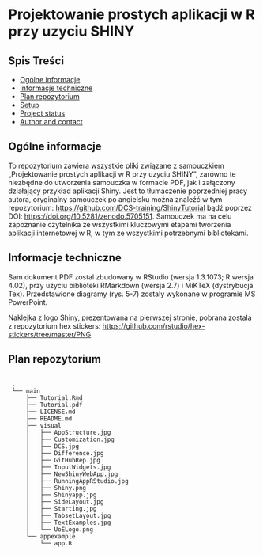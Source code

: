 # Projektowanie prostych aplikacji w R przy uzyciu SHINY

## Spis Treści
* [Ogólne informacje](#ogólne-informacje)
* [Informacje techniczne](#informacje-techniczne)
* [Plan repozytorium](#plan-repozytorium)
* [Setup](#setup)
* [Project status](#project-status)
* [Author and contact](#author-and-contact)

## Ogólne informacje
To repozytorium zawiera wszystkie pliki związane z samouczkiem „Projektowanie prostych aplikacji w R przy uzyciu SHINY”, zarówno te niezbędne do utworzenia samouczka w formacie PDF, jak i załączony działający przykład aplikacji Shiny. Jest to tłumaczenie poprzedniej pracy autora, oryginalny samouczek po angielsku można znaleźć w tym repozytorium: https://github.com/DCS-training/ShinyTutorial bądź poprzez DOI: https://doi.org/10.5281/zenodo.5705151. Samouczek ma na celu zapoznanie czytelnika ze wszystkimi kluczowymi etapami tworzenia aplikacji internetowej w R, w tym ze wszystkimi potrzebnymi bibliotekami.

## Informacje techniczne
Sam dokument PDF zostal zbudowany w RStudio (wersja 1.3.1073; R wersja 4.02), przy uzyciu biblioteki RMarkdown (wersja 2.7) i MiKTeX (dystrybucja Tex). Przedstawione
diagramy (rys. 5-7) zostaly wykonane w programie MS PowerPoint.

Naklejka z logo Shiny, prezentowana na pierwszej stronie, pobrana zostala z repozytorium hex stickers: https://github.com/rstudio/hex-stickers/tree/master/PNG

## Plan repozytorium
```

 .
 └── main
     ├── Tutorial.Rmd
     ├── Tutorial.pdf
     ├── LICENSE.md 
     ├── README.md
     ├── visual
     │   ├── AppStructure.jpg
     │   ├── Customization.jpg  
     │   ├── DCS.jpg   
     │   ├── Difference.jpg
     │   ├── GitHubRep.jpg
     │   ├── InputWidgets.jpg
     │   ├── NewShinyWebApp.jpg
     │   ├── RunningAppRStudio.jpg
     │   ├── Shiny.png
     │   ├── Shinyapp.jpg
     │   ├── SideLayout.jpg
     │   ├── Starting.jpg
     │   ├── TabsetLayout.jpg
     │   ├── TextExamples.jpg
     │   └── UoELogo.png
     └── appexample  
         └── app.R
```
